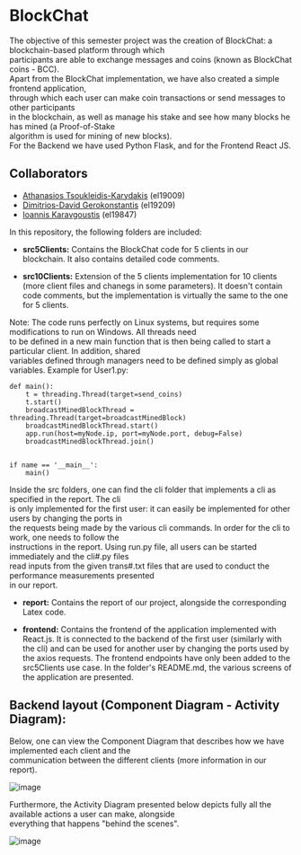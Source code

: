 # BlockChat
The objective of this semester project was the creation of BlockChat: a blockchain-based platform through which  
participants are able to exchange messages and coins (known as BlockChat coins - BCC).  
Apart from the BlockChat implementation, we have also created a simple frontend application,  
through which each user can make coin transactions or send messages to other participants   
in the blockchain, as well as manage his stake and see how many blocks he has mined (a Proof-of-Stake  
algorithm is used for mining of new blocks).  
For the Backend we have used Python Flask, and for the Frontend React JS.  

## Collaborators  
- [Athanasios Tsoukleidis-Karydakis](https://github.com/ThanosTsoukleidis-Karydakis)  (el19009)
- [Dimitrios-David Gerokonstantis](https://github.com/DimitrisDavidGerokonstantis)  (el19209)
- [Ioannis Karavgoustis](https://github.com/GiannisKaravgoustis) (el19847)

In this repository, the following folders are included:  

- **src5Clients:** Contains the BlockChat code for 5 clients in our blockchain. It also contains detailed code comments.  

- **src10Clients:** Extension of the 5 clients implementation for 10 clients (more client files and chanegs in some parameters).
It doesn't contain code comments, but the implementation is virtually the same to the one for 5 clients.  

Note: The code runs perfectly on Linux systems, but requires some modifications to run on Windows. All threads need  
to be defined in a new main function that is then being called to start a particular client. In addition, shared  
variables defined through managers need to be defined simply as global variables. 
Example for User1.py: 

```
def main():
    t = threading.Thread(target=send_coins)
    t.start()
    broadcastMinedBlockThread = threading.Thread(target=broadcastMinedBlock)
    broadcastMinedBlockThread.start()
    app.run(host=myNode.ip, port=myNode.port, debug=False)
    broadcastMinedBlockThread.join()


if name == '__main__':
    main()
```

Inside the src folders, one can find the cli folder that implements a cli as specified in the report. The cli  
is only implemented for the first user: it can easily be implemented for other users by changing the ports in  
the requests being made by the various cli commands. In order for the cli to work, one needs to follow the  
instructions in the report. Using run.py file, all users can be started immediately and the cli#.py files  
read inputs from the given trans#.txt files that are used to conduct the performance measurements presented  
in our report.  


- **report:** Contains the report of our project, alongside the corresponding Latex code.

- **frontend:** Contains the frontend of the application implemented with React.js. It is connected to the backend
of the first user (similarly with the cli) and can be used for another user by changing the ports used by the axios
requests. The frontend endpoints have only been added to the src5Clients use case. In the folder's README.md, the
various screens of the application are presented.     

## Backend layout (Component Diagram - Activity Diagram):  
Below, one can view the Component Diagram that describes how we have implemented each client and the  
communication between the different clients (more information in our report).  

![image](https://github.com/ThanosTsoukleidis-Karydakis/BlockChat/assets/106911775/9378fba9-34ec-4937-949a-79cbbfb4226c)  

Furthermore, the Activity Diagram presented below depicts fully all the available actions a user can make, alongside  
everything that happens "behind the scenes".  

![image](https://github.com/ThanosTsoukleidis-Karydakis/BlockChat/assets/106911775/e1d12cc9-c631-4f2a-9a14-d7ff493bf172)
